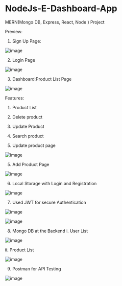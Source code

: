 # NodeJs-E-Dashboard-App
MERN(Mongo DB, Express, React, Node ) Project

Preview:

1. Sign Up Page:

![image](https://user-images.githubusercontent.com/15225177/225607019-331aaca3-adee-4697-99bb-de123e57b451.png)

2. Login Page

![image](https://user-images.githubusercontent.com/15225177/225607547-f9133b96-df4f-41b3-b2ab-fd93539512a0.png)

3. Dashboard:Product List Page

![image](https://user-images.githubusercontent.com/15225177/225607757-092a3827-f7dc-4540-b82e-501f49049378.png)

Features:
1. Product List
2. Delete product
3. Update Product
4. Search product

4. Update product page

![image](https://user-images.githubusercontent.com/15225177/225608456-7495426a-34b6-40a0-820d-ddeceec08531.png)

5. Add Product Page

![image](https://user-images.githubusercontent.com/15225177/225608614-8def315a-1c4a-4e24-a776-3e3d4ed83ccc.png)

6. Local Storage with Login and Registration

![image](https://user-images.githubusercontent.com/15225177/225609032-0b25900f-5369-43c0-959b-cdded9fa7d13.png)

7. Used JWT for secure Authentication

![image](https://user-images.githubusercontent.com/15225177/225609317-8b6f8d46-5646-4143-a0e7-f777d999112b.png)

![image](https://user-images.githubusercontent.com/15225177/225610648-b07e8fd5-726a-4fe2-9a7e-a58893a44faf.png)

8. Mongo DB at the Backend
i. User List 

![image](https://user-images.githubusercontent.com/15225177/225609515-d166a9df-33e9-4f6d-a5c3-34d31edb2a17.png)

ii. Product List

![image](https://user-images.githubusercontent.com/15225177/225609746-7f39cc8d-9672-4748-8d98-c9d1fc5f3c15.png)

9. Postman for API Testing

![image](https://user-images.githubusercontent.com/15225177/225610200-21960520-c9b6-4700-9c5b-5445d0711f59.png)





